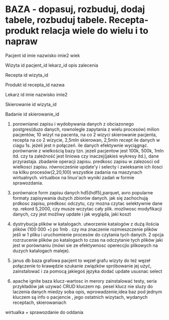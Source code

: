 # BAZA - dopasuj, rozbuduj, dodaj tabele, rozbuduj tabele. Recepta-produkt relacja wiele do wielu i to napraw
Pacjent
    id
    imie
    nazwisko
    imie2
    wiek

Wizyta
    id
    pacjent_id
    lekarz_id
    opis
    zalecenia

Recepta
    id
    wizyta_id

Produkt
    id
    recepta_id
    nazwa

Lekarz
    id
    imie
    nazwisko
    imie2

Skierowanie
    id
    wizyta_id

Badanie
    id
    skierowanie_id


1. porownianei zapisu i wydobywania danych z obciazonego postgres(duzo danych, rownolegle zapytania z wielu procesów)
milion pacjentów, 10 wizyt na pacenta, na co 2 wizyci skierowanie pacjenta, recepta na co 2 wizycie, 2,5mln skierowan, 2,5mln recept
ile danych w ciagu 1s. jeżeli jest n połączeń. ile danych efektywnie wyciągnąć. porównanie z wielkością bazy tzn. jezeli pacjentow jest 100k, 500k, 1mln itd. czy ta zależność jest liniowa czy inaczej(jakieś wykresy itd.), dane przyrastaja. zbadanie operacji zapisu. predkosc zapisu w zalezosci od wielkosci zapisu.
równocześnie update'y i selecty i zwieksanie ich ilosci na kilku procesów(2,20,100)
wszystkie zadania na maszynach wirtualnych. virtualbox na linux'ach
wyniki zadań w formie sprawozdania.


<!-- 2. ile miejsca zajmuje missing value/null
ile miejsca zajmują miejsca puste w bazach danych
n atej samej bazie danych
wypeełnić baze w 100% i sprawdzić ile zajmuje na dysku i w pamięci(jeśli można)
generownie tej samej bazy tylko (10%,20%,30%,40%....100%) w tabelach to nulle i sprawdzić ile miejsca zajmują
w tabelach kolumny różnego typu(int,float,varchar(64), text,data, pole binarne blob) i sprawdzić zależność typów od null w pamięci -->

3. porównaice form zapisu danych hd5(hdf5),parquet, avro
popularne formaty zapisywania dużych zbiorów danych.
jak się zachochują prdkosc zapisu, predkosc odczytu, czy mozna czytac selektywnie dane np. rekord 5,2000, czy musze wczytac cały plik. mozliwosc modyfikacji danych, czy jest możliwy update i jak wygląda, jaki koszt

4. dystrybucja plików w katalogach. utworzenie katalogów z dużą ilościa plików (100 000 +) po 1mb . czy ma znaczenie rozmieszczenie plików jeśli w 1 pliku i uruchomienie procesów do czytania tych danych. 2 opcja rozrzucenie plików po katalogach to czas na odczytanie tych plików jaki jest w porównaniu (mówi sie ze efektywnosc opereccjio plikowych na duzych katalogach maleje).

5. janus db 
baza grafowa
pacjent to węzeł grafu
wizyty do też węzeł
połączenie to krawędzie
szukanie związków
spróbowanie jej użyć, zainstalować i za pomocą jakiegoś języka dodać update ususnac select

6. apache ignite
baza klucz-wartosc 
in merory
zainstalować testy, seria przykładów jak uzywać CRUD
kluczem np. pesel klucz nie sluzy do laczenia danych miedzy soba
opis, wprowadzenie,idea baz
pod jednym kluczem są info o pacjencie , jego ostatnich wizytach, wydanych receptach, skierowaniach
<!-- 7. Hadoop, rozproszony system plików hdfs and save data i 1B 1KiB, 10KiB etc
hdfs jest systemem plików 
dane są porozdzielane
system do przetwarzania dużych zbiorów danych (fizycznie duże pliki)
jednostka alokacji 100mb, cokolwiek zajmie conajmniej 100mb
nie nadaje sie do plików małych
jak wygląda zapisywanie plików o rozmiarach 1B, 1KiB, 10, 100, 1000... 1GB
ile skonsumowały miejsca -->

<!-- 
8. Aplikacja webowa (fastAPI, flask)+ firebase
baza firebase - nierelacyjna , baza jsonowa do klucza głównego jest podpięty json
aplikacja webowa ktora dane o pacjentach zapisuje do firebase
albo flask albo flaskAPI
+ apliakcja moblina która wyciąga dane do apliakcji (dodatek)

9. Algorytmy genetyczne
algorytm genetyczny działa rozwiazanie problemu to ciąg 0,1
ciąg koduje liczbe
funckcja przystosowania jak dobrym rozwiazaniem naszego problemu jest ciąg 
zrobienie problemu
podział na populacje 
jako poszukiwanie minimum funkcji
na wiele procesów
z 1 populacji robi wiele populacji -->


wirtualka + sprawozdanie do oddania